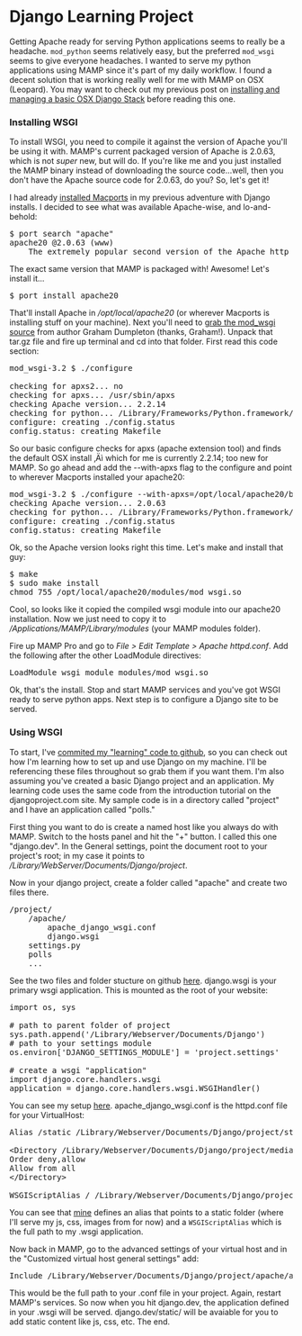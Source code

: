 Django Learning Project
=======================

<p>Getting Apache ready for serving Python applications seems to really be a headache. <code>mod_python</code> seems relatively easy, but the preferred <code>mod_wsgi</code> seems to give everyone headaches. I wanted to serve my python applications using MAMP since it's part of my daily workflow. I found a decent solution that is working really well for me with MAMP on OSX (Leopard). You may want to check out my previous post on <a href="http://typeoneerror.com/blog/post/django-stack-install-activepython-win-mac" title="Typeoneerror / Blog">installing and managing a basic OSX Django Stack</a> before reading this one.</p>

<h3>Installing WSGI</h3>

<p>To install WSGI, you need to compile it against the version of Apache you'll be using it with. MAMP's current packaged version of Apache is 2.0.63, which is not <em>super</em> new, but will do. If you're like me and you just installed the MAMP binary instead of downloading the source code...well, then you don't have the Apache source code for 2.0.63, do you? So, let's get it!</p>

<p>I had already <a href="http://www.macports.org/install.php" title="The MacPorts Project -- Download &amp; Installation">installed Macports</a> in my previous adventure with Django installs. I decided to see what was available Apache-wise, and lo-and-behold:

<pre>
$ port search "apache"
apache20 @2.0.63 (www)
    The extremely popular second version of the Apache http server</pre>
    
<p>The exact same version that MAMP is packaged with! Awesome! Let's install it...</p>

<pre>
$ port install apache20</pre>

<p>That'll install Apache in <em>/opt/local/apache20</em> (or wherever Macports is installing stuff on your machine). Next you'll need to <a href="http://code.google.com/p/modwsgi/downloads/list" title="Downloads - modwsgi - Project Hosting on Google Code">grab the mod_wsgi source</a> from author Graham Dumpleton (thanks, Graham!). Unpack that tar.gz file and fire up terminal and cd into that folder. First read this code section:

<pre>
mod_wsgi-3.2 $ ./configure

checking for apxs2... no
checking for apxs... /usr/sbin/apxs
checking Apache version... 2.2.14
checking for python... /Library/Frameworks/Python.framework/Versions/2.6/bin/python
configure: creating ./config.status
config.status: creating Makefile</pre>

<p>So our basic configure checks for apxs (apache extension tool) and finds the default OSX install ‚Äì which for me is currently 2.2.14; too new for MAMP. So go ahead and add the --with-apxs flag to the configure and point to wherever Macports installed your apache20:</p>

<pre>
mod_wsgi-3.2 $ ./configure --with-apxs=/opt/local/apache20/bin/apxs
checking Apache version... 2.0.63
checking for python... /Library/Frameworks/Python.framework/Versions/2.6/bin/python
configure: creating ./config.status
config.status: creating Makefile</pre>

<p>Ok, so the Apache version looks right this time. Let's make and install that guy:</p>

<pre>
$ make
$ sudo make install
chmod 755 /opt/local/apache20/modules/mod_wsgi.so</pre>

<p>Cool, so looks like it copied the compiled wsgi module into our apache20 installation. Now we just need to copy it to <em>/Applications/MAMP/Library/modules</em> (your MAMP modules folder).</p>

<p>Fire up MAMP Pro and go to <em>File > Edit Template > Apache httpd.conf</em>. Add the following after the other LoadModule directives:</p>

<pre>
LoadModule wsgi_module modules/mod_wsgi.so</pre>

<p>Ok, that's the install. Stop and start MAMP services and you've got WSGI ready to serve python apps. Next step is to configure a Django site to be served.</p>

<h3>Using WSGI</h3>

<p>To start, I've <a href="http://github.com/typeoneerror/django-learning/tree/master/project/" title="project at master from typeoneerror's django-learning - GitHub">commited my "learning" code to github</a>, so you can check out how I'm learning how to set up and use Django on my machine. I'll be referencing these files throughout so grab them if you want them. I'm also assuming you've created a basic Django project and an application. My learning code uses the same code from the introduction tutorial on the djangoproject.com site. My sample code is in a directory called "project" and I have an application called "polls."</p>

<p>First thing you want to do is create a named host like you always do with MAMP. Switch to the hosts panel and hit the "+" button. I called this one "django.dev". In the General settings, point the document root to your project's root; in my case it points to <em>/Library/WebServer/Documents/Django/project</em>.</p>

<p>Now in your django project, create a folder called "apache" and create two files there.</p>

<pre>
/project/
    /apache/
        apache_django_wsgi.conf
        django.wsgi
    settings.py
    polls
    ...</pre>
    
<p>See the two files and folder stucture on github <a href="http://github.com/typeoneerror/django-learning/tree/master/project/apache" title="project/apache at master from typeoneerror's django-learning - GitHub">here</a>. django.wsgi is your primary wsgi application. This is mounted as the root of your website:</p>

<pre>
import os, sys

# path to parent folder of project
sys.path.append('/Library/Webserver/Documents/Django')
# path to your settings module
os.environ['DJANGO_SETTINGS_MODULE'] = 'project.settings'

# create a wsgi "application"
import django.core.handlers.wsgi
application = django.core.handlers.wsgi.WSGIHandler()</pre>

You can see my setup <a href="http://github.com/typeoneerror/django-learning/blob/master/project/apache/django.wsgi" title="project/apache/django.wsgi at master from typeoneerror's django-learning - GitHub">here</a>. apache_django_wsgi.conf is the httpd.conf file for your VirtualHost:

<pre>
Alias /static /Library/Webserver/Documents/Django/project/static

&lt;Directory /Library/Webserver/Documents/Django/project/media&gt;
Order deny,allow
Allow from all
&lt;/Directory&gt;

WSGIScriptAlias / /Library/Webserver/Documents/Django/project/apache/django.wsgi</pre>

<p>You can see that <a href="http://github.com/typeoneerror/django-learning/blob/master/project/apache/apache_django_wsgi.conf" title="project/apache/apache_django_wsgi.conf at master from typeoneerror's django-learning - GitHub">mine</a> defines an alias that points to a static folder (where I'll serve my js, css, images from for now) and a <code>WSGIScriptAlias</code> which is the full path to my .wsgi application.</p>

<p>Now back in MAMP, go to the advanced settings of your virtual host and in the "Customized virtual host general settings" add:</p>

<pre>
Include /Library/Webserver/Documents/Django/project/apache/apache_django_wsgi.conf</pre>

<p>This would be the full path to your .conf file in your project. Again, restart MAMP's services. So now when you hit django.dev, the application defined in your .wsgi will be served. django.dev/static/ will be avaiable for you to add static content like js, css, etc. The end.</p>
